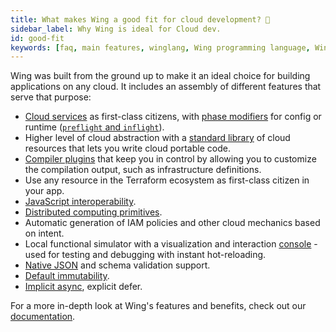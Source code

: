 ```yaml
---
title: What makes Wing a good fit for cloud development? 🌟
sidebar_label: Why Wing is ideal for Cloud dev.
id: good-fit
keywords: [faq, main features, winglang, Wing programming language, Wing language]
---
```


Wing was built from the ground up to make it an ideal choice for building applications on any cloud.
It includes an assembly of different features that serve that purpose:

* [Cloud services](https://www.winglang.io/docs/faq/supported-clouds-services-and-engines/supported-services) as first-class citizens, with [phase modifiers](https://www.winglang.io/contributing/rfcs/language-spec#13-phase-modifiers) for config or runtime ([`preflight` and `inflight`](https://www.winglang.io/contributing/rfcs/2023-01-20-wingsdk-spec)).
* Higher level of cloud abstraction with a [standard library](https://www.winglang.io/contributing/rfcs/2023-01-20-wingsdk-spec) of cloud resources that lets you write cloud portable code.
* [Compiler plugins](https://www.winglang.io/docs/tools/compiler-plugins) that keep you in control by allowing you to customize the compilation output, such as infrastructure definitions.
* Use any resource in the Terraform ecosystem as first-class citizen in your app.
* [JavaScript interoperability](https://www.winglang.io/contributing/rfcs/language-spec#5-interoperability).
* [Distributed computing primitives](https://www.winglang.io/docs/concepts/inflights).
* Automatic generation of IAM policies and other cloud mechanics based on intent.
* Local functional simulator with a visualization and interaction [console](https://www.winglang.io/docs/start-here/installation#wing-console) - used for testing and debugging with instant hot-reloading.
* [Native JSON](https://www.winglang.io/contributing/rfcs/language-spec#114-json-type) and schema validation support.
* [Default immutability](https://www.winglang.io/blog/2023/02/02/good-cognitive-friction#immutable-by-default).
* [Implicit async](https://www.winglang.io/contributing/rfcs/language-spec#113-asynchronous-model), explicit defer.

For a more in-depth look at Wing's features and benefits, check out our [documentation](https://www.winglang.io/docs/).

